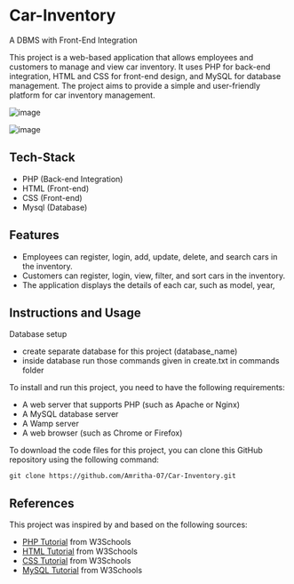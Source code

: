 # Car-Inventory

A DBMS with Front-End Integration

This project is a web-based application that allows employees and customers to manage and view car inventory. It uses PHP for back-end integration, HTML and CSS for front-end design, and MySQL for database management. The project aims to provide a simple and user-friendly platform for car inventory management.

![image](https://github.com/Amritha-07/Car-Inventory/assets/74042644/1a3e2cdd-d45c-47d7-af04-5883b5c1c308)

![image](https://github.com/Amritha-07/Car-Inventory/assets/74042644/15f9f736-f4b4-42c9-a76f-e1bf1b93402c)

## Tech-Stack

- PHP (Back-end Integration)
- HTML (Front-end)
- CSS (Front-end)
- Mysql (Database)

## Features

- Employees can register, login, add, update, delete, and search cars in the inventory.
- Customers can register, login, view, filter, and sort cars in the inventory.
- The application displays the details of each car, such as model, year,

## Instructions and Usage

Database setup

- create separate database for this project (database_name)
- inside database run those commands given in create.txt in commands folder

To install and run this project, you need to have the following requirements:

- A web server that supports PHP (such as Apache or Nginx)
- A MySQL database server
- A Wamp server
- A web browser (such as Chrome or Firefox)

To download the code files for this project, you can clone this GitHub repository using the following command:

```git clone https://github.com/Amritha-07/Car-Inventory.git```

## References

This project was inspired by and based on the following sources:

- [PHP Tutorial](https://www.w3schools.com/php/) from W3Schools
- [HTML Tutorial](https://www.w3schools.com/html/) from W3Schools
- [CSS Tutorial](https://www.w3schools.com/css/) from W3Schools
- [MySQL Tutorial](https://www.w3schools.com/MySQL/default.asp) from W3Schools
